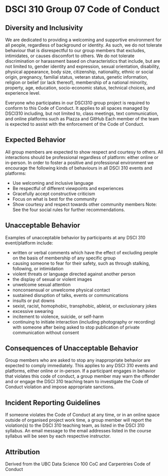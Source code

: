 # DSCI 310 Group 07 Code of Conduct

## Diversity and Inclusivity
We are dedicated to providing a welcoming and supportive environment for all people, regardless of background or identity.
As such, we do not tolerate behaviour that is disrespectful to our group members that excludes, intimidates, or causes discomfort to others.
We do not tolerate discrimination or harassment based on characteristics that include, but are not limited to,
gender identity and expression, sexual orientation, disability, physical appearance, body size, citizenship, nationality,
ethnic or social origin, pregnancy, familial status, veteran status, genetic information, religion or belief (or lack thereof),
membership of a national minority, property, age, education, socio-economic status, technical choices, and experience level.

Everyone who participates in our DSCI310 group project is required to conform to this Code of Conduct.
It applies to all spaces managed by DSCI310 including, but not limited to, class meetings, text communication, and online platforms such as Piazza and GitHub
Each member of the team is expected to assist with the enforcement of the Code of Conduct.

## Expected Behavior
All group members are expected to show respect and courtesy to others.
All interactions should be professional regardless of platform: either online or in-person.
In order to foster a positive and professional environment we encourage the following kinds of behaviours in all DSCI 310 events and platforms:
- Use welcoming and inclusive language
- Be respectful of different viewpoints and experiences
- Gracefully accept constructive criticism
- Focus on what is best for the community
- Show courtesy and respect towards other community members
Note: See the four social rules for further recommendations.

## Unacceptable Behavior
Examples of unacceptable behavior by participants at any DSCI 310 event/platform include:
- written or verbal comments which have the effect of excluding people on the basis of membership of any specific group
- causing someone to fear for their safety, such as through stalking, following, or intimidation
- violent threats or language directed against another person
- the display of sexual or violent images
- unwelcome sexual attention
- nonconsensual or unwelcome physical contact
- sustained disruption of talks, events or communications
- insults or put downs
- sexist, racist, homophobic, transphobic, ableist, or exclusionary jokes
- excessive swearing
- incitement to violence, suicide, or self-harm
- continuing to initiate interaction (including photography or recording) with someone after being asked to stop publication of private communication without consent

## Consequences of Unacceptable Behavior
Group members who are asked to stop any inappropriate behavior are expected to comply immediately.
This applies to any DSCI 310 events and platforms, either online or in-person.
If a participant engages in behavior that violates this code of conduct,
a group member may warn the offender and or engage the DSCI 310 teaching team to investigate the Code of Conduct violation and impose appropriate sanctions.

## Incident Reporting Guidelines
If someone violates the Code of Conduct at any time, or in an online space outside of organised project work time,
a group member will report the violation(s) to the DSCI 310 teaching team, as listed in the DSCI 310 syllabus.
An email message to the email addresses listed in the course syllabus will be seen by each respective instructor.

## Attribution
Derived from the UBC Data Science 100 CoC and Carpentries Code of Conduct
